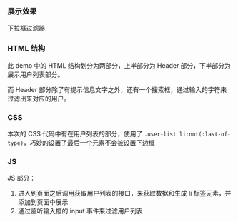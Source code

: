 ### 展示效果

[下拉框过滤器](http://project-demo.ihsxu.com/live-user-filter/)

### HTML 结构

此 demo 中的 HTML 结构划分为两部分，上半部分为 Header 部分，下半部分为展示用户列表部分。

而 Header 部分除了有提示信息文字之外，还有一个搜索框，通过输入的字符来过滤出来对应的用户。

### CSS

本次的 CSS 代码中有在用户列表的部分，使用了 `.user-list li:not(:last-of-type)`，巧妙的设置了最后一个元素不会被设置下边框

### JS

JS 部分：

1. 进入到页面之后调用获取用户列表的接口，来获取数据和生成 li 标签元素，并添加到页面中展示
2. 通过监听输入框的 input 事件来过滤用户列表
